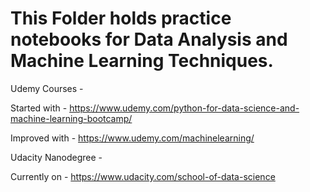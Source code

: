 # This Folder holds practice notebooks for Data Analysis and Machine Learning Techniques.

Udemy Courses - 

Started with - https://www.udemy.com/python-for-data-science-and-machine-learning-bootcamp/

Improved with - https://www.udemy.com/machinelearning/

Udacity Nanodegree -

Currently on - https://www.udacity.com/school-of-data-science
